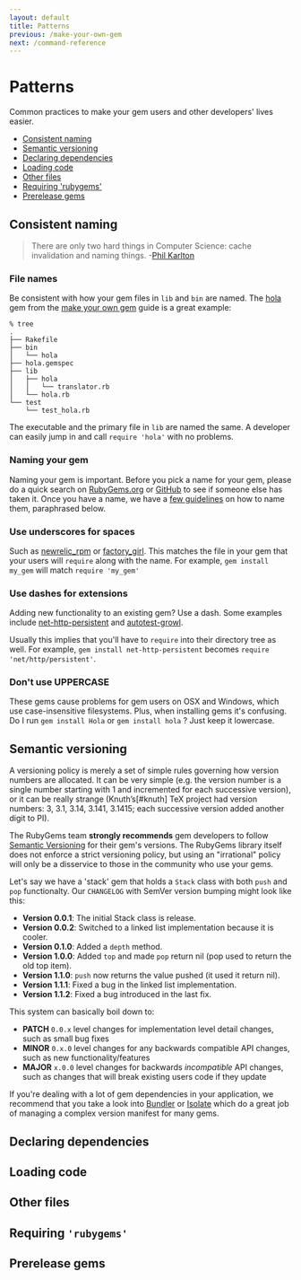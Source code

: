 ```yaml
---
layout: default
title: Patterns
previous: /make-your-own-gem
next: /command-reference
---
```


Patterns
========

Common practices to make your gem users and other developers' lives easier.

* [Consistent naming](#consistent-naming)
* [Semantic versioning](#semantic-versioning)
* [Declaring dependencies](#declaring-dependencies)
* [Loading code](#loading-code)
* [Other files](#other-files)
* [Requiring 'rubygems'](#requiring-rubygems)
* [Prerelease gems](#prerelease-gems)

<a id="consistent-naming"> </a>
Consistent naming
-----------------

> There are only two hard things in Computer Science: cache invalidation and naming things.
> -[Phil Karlton](http://martinfowler.com/bliki/TwoHardThings.html)

### File names

Be consistent with how your gem files in `lib` and `bin` are named. The
[hola](http://github.com/qrush/hola) gem from the [make your own
gem](/make-your-own-gem) guide is a great example:

    % tree
    .
    ├── Rakefile
    ├── bin
    │   └── hola
    ├── hola.gemspec
    ├── lib
    │   ├── hola
    │   │   └── translator.rb
    │   └── hola.rb
    └── test
        └── test_hola.rb

The executable and the primary file in `lib` are named the same. A developer
can easily jump in and call `require 'hola'` with no problems.

### Naming your gem

Naming your gem is important. Before you pick a name for your gem, please do a
quick search on [RubyGems.org](http://rubygems.org) or
[GitHub](http://github.com/search) to see if someone else has taken it. Once
you have a name, we have a [few
guidelines](http://blog.segment7.net/2010/11/15/how-to-name-gems) on how
to name them, paraphrased below.

### Use underscores for spaces

Such as [newrelic_rpm](http://rubygems.org/gems/newrelic_rpm) or
[factory_girl](http://rubygems.org/gems/factory_girl). This matches the file in
your gem that your users will `require` along with the name. For example,
`gem install my_gem` will match `require 'my_gem'`

### Use dashes for extensions

Adding new functionality to an existing gem? Use a dash. Some examples include
[net-http-persistent](https://rubygems.org/gems/net-http-persistent) and
[autotest-growl](https://rubygems.org/gems/net-http-persistent).

Usually this implies that you'll have to `require` into their directory tree
as well. For example, `gem install net-http-persistent` becomes `require
'net/http/persistent'`.

### Don't use UPPERCASE

These gems cause problems for gem users on OSX and Windows, which use
case-insensitive filesystems. Plus, when installing gems it's confusing. Do I
run `gem install Hola` or `gem install hola` ? Just keep it lowercase.

<a id="semantic-versioning"> </a>
Semantic versioning
-------------------

A versioning policy is merely a set of simple rules governing how version
numbers are allocated. It can be very simple (e.g. the version number is a
single number starting with 1 and incremented for each successive version), or
it can be really strange (Knuth’s[#knuth] TeX project had version numbers: 3,
3.1, 3.14, 3.141, 3.1415; each successive version added another digit to PI).

The RubyGems team **strongly recommends** gem developers to follow [Semantic
Versioning](http://semver.org) for their gem's versions. The RubyGems library itself does
not enforce a strict versioning policy, but using an "irrational" policy will
only be a disservice to those in the community who use your gems.

Let's say we have a 'stack' gem that holds a `Stack` class with both `push` and
`pop` functionalty. Our `CHANGELOG` with SemVer version bumping might look
like this:

* **Version 0.0.1**: The initial Stack class is release.
* **Version 0.0.2**: Switched to a linked list implementation because it is cooler.
* **Version 0.1.0**: Added a `depth` method.
* **Version 1.0.0**: Added `top` and made `pop` return nil (pop used to return the old top item).
* **Version 1.1.0**: `push` now returns the value pushed (it used it return nil).
* **Version 1.1.1**: Fixed a bug in the linked list implementation.
* **Version 1.1.2**: Fixed a bug introduced in the last fix.

This system can basically boil down to:

* **PATCH** `0.0.x` level changes for implementation level detail changes, such as
  small bug fixes
* **MINOR** `0.x.0` level changes for any backwards compatible API changes, such as
  new functionality/features
* **MAJOR** `x.0.0` level changes for backwards *incompatible* API changes, such
  as changes that will break existing users code if they update

If you're dealing with a lot of gem dependencies in your application, we
recommend that you take a look into [Bundler](http://gembundler.com) or
[Isolate](http://github.com/jbarnette/isolate) which do a great job of
managing a complex version manifest for many gems.

<a id="declaring-dependencies"> </a>
Declaring dependencies
----------------------

<a id="loading-code"> </a>
Loading code
------------

<a id="other-files"> </a>
Other files
-----------

<a id="requiring-rubygems"> </a>
Requiring `'rubygems'`
--------------------

<a id="prerelease-gems"> </a>
Prerelease gems
--------------------

